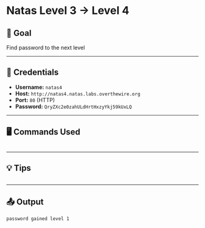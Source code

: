 # Natas Level 3 → Level 4

## 🧠 Goal

Find password to the next level

---

## 🔐 Credentials

- **Username:** `natas4`  
- **Host:** `http://natas4.natas.labs.overthewire.org`   
- **Port:** `80` (HTTP)  
- **Password:** `QryZXc2e0zahULdHrtHxzyYkj59kUxLQ` 

---

## 🖥️ Commands Used

```bash

```
___

## 💡 Tips
```bash

```
___

## 📤 Output
```bash
password gained level 1
```
